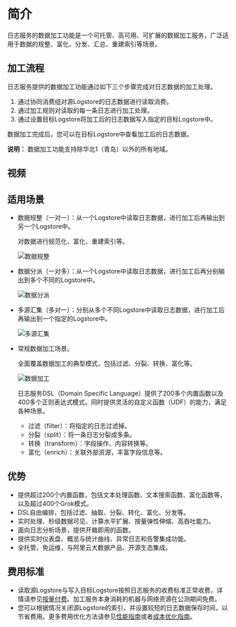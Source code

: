 # 简介

日志服务的数据加工功能是一个可托管、高可用、可扩展的数据加工服务，广泛适用于数据的规整、富化、分发、汇总、重建索引等场景。

## 加工流程

日志服务提供的数据加工功能通过如下三个步骤完成对日志数据的加工处理。

1.  通过协同消费组对源Logstore的日志数据进行读取消费。
2.  通过加工规则对读取的每一条日志进行加工处理。
3.  通过设置目标Logstore将加工后的日志数据写入指定的目标Logstore中。

数据加工完成后，您可以在目标Logstore中查看加工后的日志数据。

**说明：** 数据加工功能支持除华北1（青岛）以外的所有地域。

## 视频



## 适用场景

-   数据规整（一对一）：从一个Logstore中读取日志数据，进行加工后再输出到另一个Logstore中。

    对数据进行规范化、富化、重建索引等。

    ![数据规整](https://static-aliyun-doc.oss-cn-hangzhou.aliyuncs.com/assets/img/zh-CN/4943749951/p51410.png)

-   数据分派（一对多）：从一个Logstore中读取日志数据，进行加工后再分别输出到多个不同的Logstore中。

    ![数据分派](https://static-aliyun-doc.oss-cn-hangzhou.aliyuncs.com/assets/img/zh-CN/5943749951/p51411.png)

-   多源汇集（多对一）：分别从多个不同Logstore中读取日志数据，进行加工后再输出到一个指定的Logstore中。

    ![多源汇集](https://static-aliyun-doc.oss-cn-hangzhou.aliyuncs.com/assets/img/zh-CN/5943749951/p51412.png)

-   常规数据加工场景。

    全面覆盖数据加工的典型模式，包括过滤、分裂、转换、富化等。

    ![数据加工](https://static-aliyun-doc.oss-cn-hangzhou.aliyuncs.com/assets/img/zh-CN/5943749951/p51413.png)

    日志服务DSL（Domain Specific Language）提供了200多个内置函数以及400多个正则表达式模式，同时提供灵活的自定义函数（UDF）的能力，满足各种场景。

    -   过滤（filter）：将指定的日志过滤掉。
    -   分裂（split）：将一条日志分裂成多条。
    -   转换（transform）：字段操作、内容转换等。
    -   富化（enrich）：关联外部资源，丰富字段信息等。

## 优势

-   提供超过200个内置函数，包括文本处理函数、文本搜索函数、富化函数等，以及超过400个Grok模式。
-   DSL自由编排，包括过滤、抽取、分裂、转化、富化、分发等。
-   实时处理、秒级数据可见、计算水平扩展、按量弹性伸缩、高吞吐能力。
-   面向日志分析场景，提供开箱即用的函数。
-   提供实时仪表盘、概览与统计曲线、异常日志和告警集成功能。
-   全托管、免运维，与阿里云大数据产品、开源生态集成。

## 费用标准

-   读取源Logstore与写入目标Logstore按照日志服务的收费标准正常收费，详情请参见[按量付费](/cn.zh-CN/产品定价/按量付费.md)。加工服务本身消耗的机器与网络资源在公测期间免费。
-   您可以根据情况关闭源Logstore的索引，并设置较短的日志数据保存时间，以节省费用。更多费用优化方法请参见[性能指南](/cn.zh-CN/数据加工/性能指南.md)或者[成本优化指南](/cn.zh-CN/数据加工/成本优化指南.md)。

